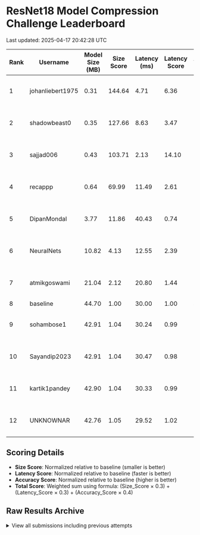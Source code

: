 # ResNet18 Model Compression Challenge Leaderboard

Last updated: 2025-04-17 20:42:28 UTC

| Rank | Username | Model Size (MB) | Size Score | Latency (ms) | Latency Score | Accuracy (%) | Accuracy Score | Total Score | Submission Date |
|------|----------|----------------|------------|--------------|---------------|--------------|----------------|-------------|------------------|
| 1 | johanliebert1975 | 0.31 | 144.64 | 4.71 | 6.36 | 0.82 | 0.02 | 45.31 | 2025-04-17 14:53:52 UTC |
| 2 | shadowbeast0 | 0.35 | 127.66 | 8.63 | 3.47 | 8.38 | 0.21 | 39.43 | 2025-04-17 18:10:40 UTC |
| 3 | sajjad006 | 0.43 | 103.71 | 2.13 | 14.10 | 2.16 | 0.05 | 35.36 | 2025-04-17 20:42:28 UTC |
| 4 | recappp | 0.64 | 69.99 | 11.49 | 2.61 | 2.70 | 0.07 | 21.81 | 2025-04-17 16:11:42 UTC |
| 5 | DipanMondal | 3.77 | 11.86 | 40.43 | 0.74 | 7.96 | 0.20 | 3.86 | 2025-04-17 14:18:30 UTC |
| 6 | NeuralNets | 10.82 | 4.13 | 12.55 | 2.39 | 5.28 | 0.13 | 2.01 | 2025-04-17 17:52:19 UTC |
| 7 | atmikgoswami | 21.04 | 2.12 | 20.80 | 1.44 | 23.60 | 0.59 | 1.31 | 2025-04-17 17:46:55 UTC |
| 8 | baseline | 44.70 | 1.00 | 30.00 | 1.00 | 40.00 | 1.00 | 1.00 | N/A |
| 9 | sohambose1 | 42.91 | 1.04 | 30.24 | 0.99 | 28.66 | 0.72 | 0.90 | 2025-04-13 19:02:57 UTC |
| 10 | Sayandip2023 | 42.91 | 1.04 | 30.47 | 0.98 | 3.80 | 0.10 | 0.65 | 2025-04-17 13:56:36 UTC |
| 11 | kartik1pandey | 42.90 | 1.04 | 30.33 | 0.99 | 1.60 | 0.04 | 0.63 | 2025-04-17 15:00:54 UTC |
| 12 | UNKNOWNAR | 42.76 | 1.05 | 29.52 | 1.02 | 0.68 | 0.02 | 0.63 | 2025-04-17 18:39:07 UTC |

## Scoring Details

- **Size Score**: Normalized relative to baseline (smaller is better)
- **Latency Score**: Normalized relative to baseline (faster is better)
- **Accuracy Score**: Normalized relative to baseline (higher is better)
- **Total Score**: Weighted sum using formula: (Size_Score × 0.3) + (Latency_Score × 0.3) + (Accuracy_Score × 0.4)

## Raw Results Archive

<details>
<summary>View all submissions including previous attempts</summary>

| Username | Model Size (MB) | Latency (ms) | Accuracy (%) | Total Score | Submission Date | Notes |
|----------|----------------|--------------|--------------|-------------|-----------------|-------|
| baseline-test | 42.91 | 30.58 | 28.66 | 0.89 | 2025-04-12 07:49:55 UTC |  |
| baseline | 42.91 | 30.51 | 28.66 | 0.89 | 2025-04-13 18:32:54 UTC |  |
| sohambose1 | 42.91 | 30.24 | 28.66 | 0.90 | 2025-04-13 19:02:57 UTC |  |
| baseline | 42.91 | 30.63 | 28.96 | 0.90 | 2025-04-17 11:09:18 UTC |  |
| Sayandip2023 | 42.91 | 30.47 | 3.80 | 0.65 | 2025-04-17 13:56:36 UTC |  |
| johanliebert1975 | 10.92 | 15.20 | 19.30 | 2.01 | 2025-04-17 14:02:22 UTC |  |
| DipanMondal | 3.77 | 40.43 | 7.96 | 3.86 | 2025-04-17 14:18:30 UTC |  |
| recappp | 10.76 | 22.69 | 3.14 | 1.67 | 2025-04-17 14:26:59 UTC |  |
| johanliebert1975 | 1.58 | 7.01 | 18.40 | 9.94 | 2025-04-17 14:33:33 UTC |  |
| johanliebert1975 | 0.31 | 4.71 | 0.82 | 45.31 | 2025-04-17 14:53:52 UTC |  |
| kartik1pandey | 42.90 | 30.33 | 1.60 | 0.63 | 2025-04-17 15:00:54 UTC |  |
| recappp | 2.68 | 16.72 | 1.82 | 5.56 | 2025-04-17 15:06:48 UTC |  |
| DipanMondal | 3.77 | 44.76 | 2.92 | 3.79 | 2025-04-17 15:14:37 UTC |  |
| shadowbeast0 | 42.90 | 29.06 | 19.80 | 0.82 | 2025-04-17 15:21:21 UTC |  |
| johanliebert1975 | 1.58 | 7.99 | 3.86 | 9.64 | 2025-04-17 15:49:14 UTC |  |
| recappp | 0.64 | 11.49 | 2.70 | 21.81 | 2025-04-17 16:11:42 UTC |  |
| DipanMondal | 3.77 | 39.97 | 2.92 | 3.81 | 2025-04-17 17:05:28 UTC |  |
| atmikgoswami | 21.04 | 20.80 | 23.60 | 1.31 | 2025-04-17 17:46:55 UTC |  |
| NeuralNets | 10.82 | 12.55 | 5.28 | 2.01 | 2025-04-17 17:52:19 UTC |  |
| shadowbeast0 | 0.35 | 8.63 | 8.38 | 39.43 | 2025-04-17 18:10:40 UTC |  |
| UNKNOWNAR | 42.76 | 29.52 | 0.68 | 0.63 | 2025-04-17 18:39:07 UTC |  |
| sajjad006 | 0.43 | 2.13 | 2.16 | 35.36 | 2025-04-17 20:42:28 UTC |  |

</details>